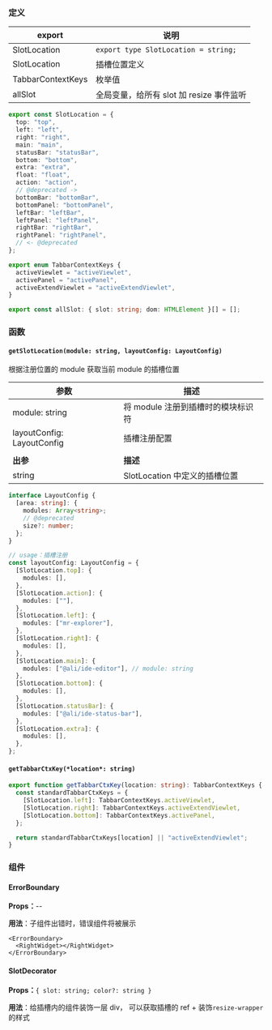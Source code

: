 ### 定义

| export            | 说明                                     |
| ----------------- | ---------------------------------------- |
| SlotLocation      | `export type SlotLocation = string;`     |
| SlotLocation      | 插槽位置定义                             |
| TabbarContextKeys | 枚举值                                   |
| allSlot           | 全局变量，给所有 slot 加 resize 事件监听 |

```ts
export const SlotLocation = {
  top: "top",
  left: "left",
  right: "right",
  main: "main",
  statusBar: "statusBar",
  bottom: "bottom",
  extra: "extra",
  float: "float",
  action: "action",
  // @deprecated ->
  bottomBar: "bottomBar",
  bottomPanel: "bottomPanel",
  leftBar: "leftBar",
  leftPanel: "leftPanel",
  rightBar: "rightBar",
  rightPanel: "rightPanel",
  // <- @deprecated
};

export enum TabbarContextKeys {
  activeViewlet = "activeViewlet",
  activePanel = "activePanel",
  activeExtendViewlet = "activeExtendViewlet",
}

export const allSlot: { slot: string; dom: HTMLElement }[] = [];
```

### 函数

#### `getSlotLocation(module: string, layoutConfig: LayoutConfig)`

根据注册位置的 module 获取当前 module 的插槽位置

| 参数                       | 描述                               |
| -------------------------- | ---------------------------------- |
| module: string             | 将 module 注册到插槽时的模块标识符 |
| layoutConfig: LayoutConfig | 插槽注册配置                       |
|                            |                                    |
| **出参**                   | **描述**                           |
| string                     | SlotLocation 中定义的插槽位置      |

```ts
interface LayoutConfig {
  [area: string]: {
    modules: Array<string>;
    // @deprecated
    size?: number;
  };
}

// usage：插槽注册
const layoutConfig: LayoutConfig = {
  [SlotLocation.top]: {
    modules: [],
  },
  [SlotLocation.action]: {
    modules: [""],
  },
  [SlotLocation.left]: {
    modules: ["mr-explorer"],
  },
  [SlotLocation.right]: {
    modules: [],
  },
  [SlotLocation.main]: {
    modules: ["@ali/ide-editor"], // module: string
  },
  [SlotLocation.bottom]: {
    modules: [],
  },
  [SlotLocation.statusBar]: {
    modules: ["@ali/ide-status-bar"],
  },
  [SlotLocation.extra]: {
    modules: [],
  },
};
```

#### `getTabbarCtxKey(*location*: string)`

```ts
export function getTabbarCtxKey(location: string): TabbarContextKeys {
  const standardTabbarCtxKeys = {
    [SlotLocation.left]: TabbarContextKeys.activeViewlet,
    [SlotLocation.right]: TabbarContextKeys.activeExtendViewlet,
    [SlotLocation.bottom]: TabbarContextKeys.activePanel,
  };

  return standardTabbarCtxKeys[location] || "activeExtendViewlet";
}
```

### 组件

#### ErrorBoundary

**Props：**--

**用法**：子组件出错时，错误组件将被展示

```react
<ErrorBoundary>
  <RightWidget></RightWidget>
</ErrorBoundary>
```

#### SlotDecorator

**Props：**`{ slot: string; color?: string }`

**用法**：给插槽内的组件装饰一层 div， 可以获取插槽的 ref + 装饰`resize-wrapper`的样式
